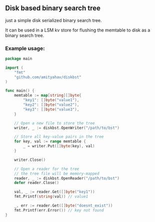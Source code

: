 ## Disk based binary search tree
just a simple disk serialized binary search tree.

It can be used in a LSM kv store for flushing the memtable to disk as a binary search tree.

### Example usage:

``` go
package main

import (
	"fmt"
	"github.com/amityahav/diskbst"
)

func main() {
	memtable := map[string][]byte{
		"key1": []byte("value1"),
		"key2": []byte("value2"),
		"key3": []byte("value3"),
	}

	// Open a new file to store the tree
	writer, _ := diskbst.OpenWriter("/path/to/bst")

	// Store all key-value pairs in the tree
	for key, val := range memtable {
		_ = writer.Put([]byte(key), val)
	}

	writer.Close()

	// Open a reader for the tree
	// the tree file will be memory-mapped
	reader, _ := diskbst.OpenReader("/path/to/bst")
	defer reader.Close()

	val, _ := reader.Get([]byte("key1"))
	fmt.Printf(string(val)) // value1

	_, err := reader.Get([]byte("doesnt_exist"))
	fmt.Printf(err.Error()) // key not found
}

```
